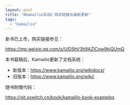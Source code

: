 ```yaml
---
layout: post
title: "《Kamailio实战》购买链接及最新更新"
tags:
  - "kamailio"
---
```


新书已上市，购买链接参见：

<https://mp.weixin.qq.com/s/UjD5hV3h9AZlCow9kjQUmQ>

本书载稿后，Kamailio更新了文档系统：

- 新版本：<https://www.kamailio.org/wikidocs/>
- 旧版本：<https://www.kamailio.org/wiki/>

随书附赠代码：

<https://git.xswitch.cn/book/kamailio-book-examples>

